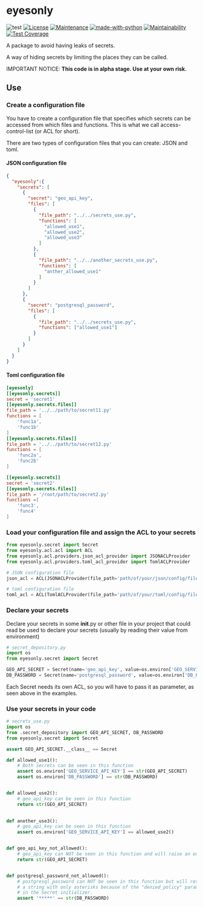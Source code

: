 # eyesonly

![test](https://github.com/diegojromerolopez/eyesonly/actions/workflows/test.yml/badge.svg)
[![License](https://img.shields.io/badge/License-MIT-blue.svg)](https://opensource.org/licenses/MIT)
[![Maintenance](https://img.shields.io/badge/Maintained%3F-yes-green.svg)](https://github.com/diegojromerolopez/eyesonly/graphs/commit-activity)
[![made-with-python](https://img.shields.io/badge/Made%20with-Python-1f425f.svg)](https://www.python.org/)
[![Maintainability](https://api.codeclimate.com/v1/badges/d665c0a34d0648213dd4/maintainability)](https://codeclimate.com/github/diegojromerolopez/eyesonly/maintainability)
[![Test Coverage](https://api.codeclimate.com/v1/badges/d665c0a34d0648213dd4/test_coverage)](https://codeclimate.com/github/diegojromerolopez/eyesonly/test_coverage)

A package to avoid having leaks of secrets.

A way of hiding secrets by limiting the places they can be called.

IMPORTANT NOTICE: **This code is in alpha stage. Use at your own risk.**

## Use

### Create a configuration file

You have to create a configuration file that specifies which secrets can be accessed from which files
and functions. This is what we call access-control-list (or ACL for short).

There are two types of configuration files that you can create: JSON and toml.

#### JSON configuration file
```json
{
  "eyesonly":{
    "secrets": [
      {
        "secret": "geo_api_key",
        "files": [
          {
            "file_path": "../../secrets_use.py",
            "functions": [
              "allowed_use1",
              "allowed_use2",
              "allowed_use3"
            ]
          },
          {
            "file_path": "../../another_secrets_use.py",
            "functions": [
              "anther_allowed_use1"
            ]
          }
        ]
      },
      {
        "secret": "postgresql_password",
        "files": [
          {
            "file_path": "../../secrets_use.py",
            "functions": ["allowed_use1"]
          }
        ]
      }
    ]
  }
}
```

#### Toml configuration file
```toml
[eyesonly]
[[eyesonly.secrets]]
secret = 'secret1'
[[eyesonly.secrets.files]]
file_path = '../../path/to/secret11.py'
functions = [
    'func1a',
    'func1b'
]
[[eyesonly.secrets.files]]
file_path = '../../path/to/secret12.py'
functions = [
    'func2a',
    'func2b'
]

[[eyesonly.secrets]]
secret = 'secret2'
[[eyesonly.secrets.files]]
file_path = '/root/path/to/secret2.py'
functions =[
    'func3',
    'func4'
]
```

### Load your configuration file and assign the ACL to your secrets
```python
from eyesonly.secret import Secret
from eyesonly.acl.acl import ACL
from eyesonly.acl.providers.json_acl_provider import JSONACLProvider
from eyesonly.acl.providers.toml_acl_provider import TomlACLProvider

# JSON configuration file
json_acl = ACL(JSONACLProvider(file_path='path/of/your/json/config/file'))

# toml configuration file
toml_acl = ACL(TomlACLProvider(file_path='path/of/your/toml/config/file'))
```

### Declare your secrets

Declare your secrets in some __init__.py or other file in your project that
could read be used to declare your secrets (usually by reading their value from environment)

```python
# secret_depository.py
import os
from eyesonly.secret import Secret

GEO_API_SECRET = Secret(name='geo_api_key', value=os.environ['GEO_SERVICE_API_KEY'], acl=json_acl)
DB_PASSWORD = Secret(name='postgresql_password', value=os.environ['DB_PASSWORD'], acl=json_acl, denied_policy='censure')
```

Each Secret needs its own ACL, so you will have to pass it as parameter, as seen above in the
examples.

### Use your secrets in your code
```python
# secrets_use.py
import os
from .secret_depository import GEO_API_SECRET, DB_PASSWORD
from eyesonly.secret import Secret

assert GEO_API_SECRET.__class__ == Secret

def allowed_use1():
    # Both secrets can be seen in this function 
    assert os.environ['GEO_SERVICE_API_KEY'] == str(GEO_API_SECRET)
    assert os.environ['DB_PASSWORD'] == str(DB_PASSWORD)


def allowed_use2():
    # geo_api_key can be seen in this function 
    return str(GEO_API_SECRET)
    

def another_use3():
    # geo_api_key can be seen in this function 
    assert os.environ['GEO_SERVICE_API_KEY'] == allowed_use2()


def geo_api_key_not_allowed():
    # geo_api_key can NOT be seen in this function and will raise an exception
    return str(GEO_API_SECRET)


def postgresql_password_not_allowed():
    # postgresql_password can NOT be seen in this function but will return
    # a string with only asterisks because of the "denied_policy" parameter
    # in the Secret initializer.
    assert '*****' == str(DB_PASSWORD)
```
